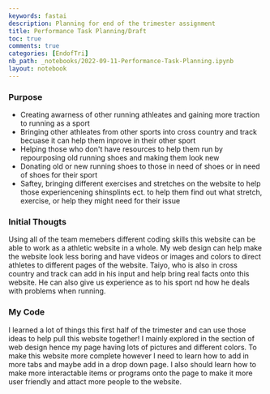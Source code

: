 ```yaml
---
keywords: fastai
description: Planning for end of the trimester assignment
title: Performance Task Planning/Draft
toc: true
comments: true
categories: [EndofTri]
nb_path: _notebooks/2022-09-11-Performance-Task-Planning.ipynb
layout: notebook
---
```


<!--
#################################################
### THIS FILE WAS AUTOGENERATED! DO NOT EDIT! ###
#################################################
# file to edit: _notebooks/2022-09-11-Performance-Task-Planning.ipynb
-->

<div class="container" id="notebook-container">
        
<div class="cell border-box-sizing text_cell rendered"><div class="inner_cell">
<div class="text_cell_render border-box-sizing rendered_html">
<h3 id="Purpose">Purpose<a class="anchor-link" href="#Purpose"> </a></h3><ul>
<li>Creating awarness of other running athleates and gaining more traction to running as a sport</li>
<li>Bringing other athleates from other sports into cross country and track becuase it can help them inprove in their other sport</li>
<li>Helping those who don't have resources to help them run by repourposing old running shoes and making them look new </li>
<li>Donating old or new running shoes to those in need of shoes or in need of shoes for their sport</li>
<li>Saftey, bringing different exercises and stretches on the website to help those experiencening shinsplints ect. to help them find out what stretch, exercise, or help they might need for their issue </li>
</ul>

</div>
</div>
</div>
<div class="cell border-box-sizing text_cell rendered"><div class="inner_cell">
<div class="text_cell_render border-box-sizing rendered_html">
<h3 id="Initial-Thougts">Initial Thougts<a class="anchor-link" href="#Initial-Thougts"> </a></h3><p>Using all of the team memebers different coding skills this website can be able to work as a athletic website in a whole. My web design can help make the website look less boring and have videos or images and colors to direct athletes to different pages of the website. Taiyo, who is also in cross country and track can add in his input and help bring real facts onto this website. He can also give us experience as to his sport nd how he deals with problems when running.</p>

</div>
</div>
</div>
<div class="cell border-box-sizing text_cell rendered"><div class="inner_cell">
<div class="text_cell_render border-box-sizing rendered_html">
<h3 id="My-Code">My Code<a class="anchor-link" href="#My-Code"> </a></h3><p>I learned a lot of things this first half of the trimester and can use those ideas to help pull this website together! I mainly explored in the section of web design hence my page having lots of pictures and different colors. To make this website more complete however I need to learn how to add in more tabs and maybe add in a drop down page. I also should learn how to make more interactable items or programs onto the page to make it more user friendly and attact more people to the website.</p>

</div>
</div>
</div>
</div>
 

